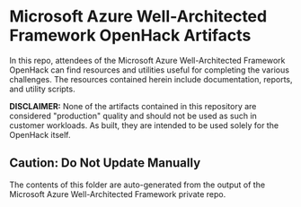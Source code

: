 # Microsoft Azure Well-Architected Framework OpenHack Artifacts

In this repo, attendees of the Microsoft Azure Well-Architected Framework OpenHack can find resources and utilities useful for completing the various challenges. The resources contained herein include documentation, reports, and utility scripts.

**DISCLAIMER:** None of the artifacts contained in this repository are considered "production" quality and should not be used as such in customer workloads. As built, they are intended to be used solely for the OpenHack itself.

## Caution: Do Not Update Manually

The contents of this folder are auto-generated from the output of the Microsoft Azure Well-Architected Framework private repo. 
